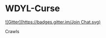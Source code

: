 WDYL-Curse
==========
[![Gitter](https://badges.gitter.im/Join Chat.svg)](https://gitter.im/jakesyl/WDYL-Curse?utm_source=badge&utm_medium=badge&utm_campaign=pr-badge&utm_content=badge)

Crawls
